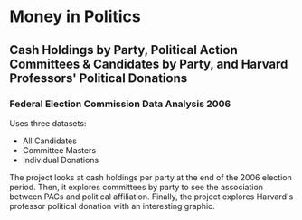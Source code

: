 # Money in Politics
## Cash Holdings by Party, Political Action Committees & Candidates by Party, and Harvard Professors' Political Donations
### Federal Election Commission Data Analysis 2006

Uses three datasets:

* All Candidates
* Committee Masters
* Individual Donations

The project looks at cash holdings per party at the end of the 2006 election period. Then, it explores committees by party to see the association between PACs and political affiliation. Finally, the project explores Harvard's professor political donation with an interesting graphic. 
